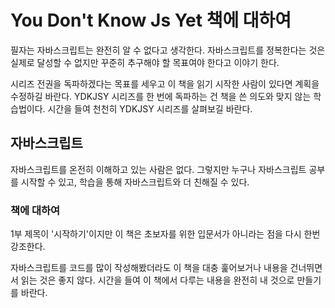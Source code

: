 # You Don't Know Js Yet 책에 대하여

필자는 자바스크립트는 완전히 알 수 없다고 생각한다. 자바스크립트를 정복한다는 것은 실제로 달성할 수 없지만 꾸준히 추구해야 할 목표여야 한다고 이야기 한다.

시리즈 전권을 독파하겠다는 목표를 세우고 이 책을 읽기 시작한 사람이 있다면 계획을 수정하길 바란다. YDKJSY 시리즈를 한 번에 독파하는 건 책을 쓴 의도와 맞지 않는 학습법이다. 시간을 들여 천천히 YDKJSY 시리즈를 살펴보길 바란다.

## 자바스크립트

자바스크립트를 온전히 이해하고 있는 사람은 없다. 그렇지만 누구나 자바스크립트 공부를 시작할 수 있고, 학습을 통해 자바스크립트와 더 친해질 수 있다.

### 책에 대하여

1부 제목이 '시작하기'이지만 이 책은 초보자를 위한 입문서가 아니라는 점을 다시 한번 강조한다. 

자바스크립트를 코드를 많이 작성해봤더라도 이 책을 대충 훑어보거나 내용을 건너뛰면서 읽는 것은 좋지 않다. 시간을 들여 이 책에서 다루는 내용을 완전히 내 것으로 만들기를 바란다.
